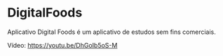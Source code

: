 # DigitalFoods

Aplicativo Digital Foods é um aplicativo de estudos sem fins comerciais.

Vídeo: <a target="_blank">https://youtu.be/DhGoIb5oS-M<a>
